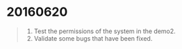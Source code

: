 20160620
===

>1. Test the permissions of the system in the demo2.
>2. Validate some bugs that have been fixed.

